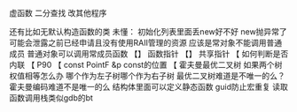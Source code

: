 虚函数
二分查找
改其他程序

还有比如无默认构造函数的类
未懂：
初始化列表里面丢new好不好
new抛异常了可能会泄露之前已经申请且没有使用RAII管理的资源
应该是常对象不能调用普通成员
普通对象可以调用常成员函数
【】
函数指针
【】
共享指针
【
如何判断是否内联
【
P90
【
const PointF &p
const的位置
【
霍夫曼最优二叉树
如果两个树权值相等怎么办
哪个作为左子树哪个作为右子树
最优二叉树难道是不唯一的么？
霍夫曼编码难道不是唯一的么
结构体里面可以定义静态函数
guid防止宏重复
读取函数调用栈类似gdb的bt

